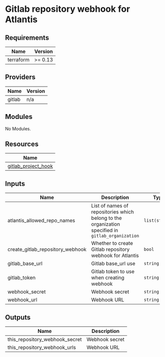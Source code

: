 # Gitlab repository webhook for Atlantis

<!-- BEGINNING OF PRE-COMMIT-TERRAFORM DOCS HOOK -->
## Requirements

| Name | Version |
|------|---------|
| terraform | >= 0.13 |

## Providers

| Name | Version |
|------|---------|
| gitlab | n/a |

## Modules

No Modules.

## Resources

| Name |
|------|
| [gitlab_project_hook](https://registry.terraform.io/providers/gitlabhq/gitlab/latest/docs/resources/project_hook) |

## Inputs

| Name | Description | Type | Default | Required |
|------|-------------|------|---------|:--------:|
| atlantis\_allowed\_repo\_names | List of names of repositories which belong to the organization specified in `gitlab_organization` | `list(string)` | n/a | yes |
| create\_gitlab\_repository\_webhook | Whether to create Gitlab repository webhook for Atlantis | `bool` | `true` | no |
| gitlab\_base\_url | Gitlab base\_url use | `string` | `""` | no |
| gitlab\_token | Gitlab token to use when creating webhook | `string` | `""` | no |
| webhook\_secret | Webhook secret | `string` | `""` | no |
| webhook\_url | Webhook URL | `string` | `""` | no |

## Outputs

| Name | Description |
|------|-------------|
| this\_repository\_webhook\_secret | Webhook secret |
| this\_repository\_webhook\_urls | Webhook URL |
<!-- END OF PRE-COMMIT-TERRAFORM DOCS HOOK -->
